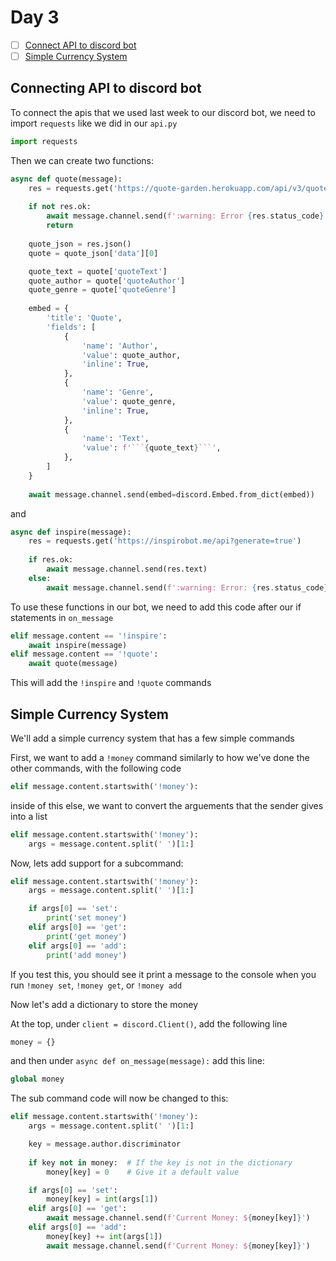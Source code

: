 # Day 3

- [ ] [Connect API to discord bot](#connecting-api-to-discord-bot)
- [ ] [Simple Currency System](#simple-currency-system)

## Connecting API to discord bot

To connect the apis that we used last week to our discord bot, we need to import `requests` like we did in our `api.py`

```py
import requests
```

Then we can create two functions:

```py
async def quote(message):
    res = requests.get('https://quote-garden.herokuapp.com/api/v3/quotes/random')
    
    if not res.ok:
        await message.channel.send(f':warning: Error {res.status_code}')
        return
    
    quote_json = res.json()
    quote = quote_json['data'][0]

    quote_text = quote['quoteText']
    quote_author = quote['quoteAuthor']
    quote_genre = quote['quoteGenre']
    
    embed = {
        'title': 'Quote',
        'fields': [
            {
                'name': 'Author',
                'value': quote_author,
                'inline': True,
            },
            {
                'name': 'Genre',
                'value': quote_genre,
                'inline': True,
            },
            {
                'name': 'Text',
                'value': f'```{quote_text}```',
            },
        ]
    }
    
    await message.channel.send(embed=discord.Embed.from_dict(embed))
```

and

```py
async def inspire(message):
    res = requests.get('https://inspirobot.me/api?generate=true')
    
    if res.ok:
        await message.channel.send(res.text)
    else:
        await message.channel.send(f':warning: Error: {res.status_code}')
```

To use these functions in our bot, we need to add this code after our if statements in `on_message`

```py
elif message.content == '!inspire':
    await inspire(message)
elif message.content == '!quote':
    await quote(message)
```

This will add the `!inspire` and `!quote` commands

## Simple Currency System

We'll add a simple currency system that has a few simple commands

First, we want to add a `!money` command similarly to how we've done the other commands, with the following code

```py
elif message.content.startswith('!money'):
```

inside of this else, we want to convert the arguements that the sender gives into a list


```py
elif message.content.startswith('!money'):
    args = message.content.split(' ')[1:]
```

Now, lets add support for a subcommand:

```py
elif message.content.startswith('!money'):
    args = message.content.split(' ')[1:]

    if args[0] == 'set':
        print('set money')
    elif args[0] == 'get':
        print('get money')
    elif args[0] == 'add':
        print('add money')
```

If you test this, you should see it print a message to the console when you run `!money set`, `!money get`, or `!money add`

Now let's add a dictionary to store the money

At the top, under `client = discord.Client()`, add the following line

```py
money = {}
```

and then under `async def on_message(message):` add this line:

```py
global money
```

The sub command code will now be changed to this:


```py
elif message.content.startswith('!money'):
    args = message.content.split(' ')[1:]

    key = message.author.discriminator
    
    if key not in money:  # If the key is not in the dictionary
        money[key] = 0    # Give it a default value

    if args[0] == 'set':
        money[key] = int(args[1])
    elif args[0] == 'get':
        await message.channel.send(f'Current Money: ${money[key]}')
    elif args[0] == 'add':
        money[key] += int(args[1])
        await message.channel.send(f'Current Money: ${money[key]}')
```

